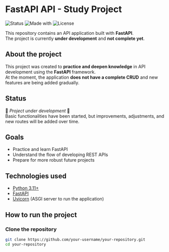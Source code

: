 # FastAPI API - Study Project

![Status](https://img.shields.io/badge/status-in%20development-yellow)
![Made with](https://img.shields.io/badge/Made%20with-FastAPI-009688)
![License](https://img.shields.io/badge/license-MIT-blue)

This repository contains an API application built with **FastAPI**.  
The project is currently **under development** and **not complete yet**.

## About the project

This project was created to **practice and deepen knowledge** in API development using the **FastAPI** framework.  
At the moment, the application **does not have a complete CRUD** and new features are being added gradually.

## Status

🚧 *Project under development* 🚧  
Basic functionalities have been started, but improvements, adjustments, and new routes will be added over time.

## Goals

- Practice and learn FastAPI
- Understand the flow of developing REST APIs
- Prepare for more robust future projects

## Technologies used

- [Python 3.11+](https://www.python.org/)
- [FastAPI](https://fastapi.tiangolo.com/)
- [Uvicorn](https://www.uvicorn.org/) (ASGI server to run the application)

## How to run the project

### Clone the repository
```bash
git clone https://github.com/your-username/your-repository.git
cd your-repository